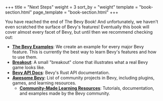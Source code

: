 +++
title = "Next Steps"
weight = 3
sort_by = "weight"
template = "book-section.html"
page_template = "book-section.html"
+++

You have reached the end of The Bevy Book! And unfortunately, we haven't even scratched the surface of Bevy's features! Eventually this book will cover almost every facet of Bevy, but until then we recommend checking out:

* **[The Bevy Examples](https://github.com/bevyengine/bevy/tree/main/examples#examples)**: We create an example for every major Bevy feature. This is currently the best way to learn Bevy's features and how to use them.
* **[Breakout](https://github.com/bevyengine/bevy/blob/main/examples/game/breakout.rs)**: A small "breakout" clone that illustrates what a real Bevy game looks like.
* **[Bevy API Docs](https://docs.rs/bevy)**: Bevy's Rust API documentation.
* **[Awesome Bevy](https://github.com/bevyengine/awesome-bevy)**: List of community projects in Bevy, including plugins, games, and learning resources.
  * **[Community-Made Learning Resources](https://github.com/bevyengine/awesome-bevy#learning)**: Tutorials, documentation, and examples made by the Bevy community.
